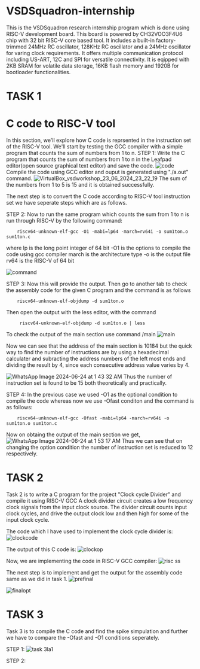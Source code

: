 # VSDSquadron-internship
This is the VSDSquadron research internship program which is done using RISC-V development board. This board is powered by CH32VOO3F4U6 chip with 32 bit RISC-V core based tool. It includes a built-in factory-trimmed 24MHz RC oscillator, 128KHz RC oscillator and a 24MHz oscillator for varing clock requirements. It offers multiple communication protocol including US-ART, 12C and SPI for versatile connectivity. It is eqipped with 2KB SRAM for volatile data storage, 16KB flash memory and 1920B for bootloader functionalities.
# TASK 1
# C code to RISC-V tool
In this section, we'll explore how C code is reprsented in the instruction set of the RISC-V tool. We'll start by testing the GCC compiler with a simple program that counts the sum of numbers from 1 to n.
STEP 1:
Write the C program that counts the sum of numbers from 1 to n in the Leafpad editor(open source graphical text editor) and save the code.
![code](https://github.com/Abinaya102/VSDSquadron-internship/assets/173627993/d5af9602-97e7-4516-8395-c12af510e131)
Compile the code using GCC editor and ouput is generated using "./a.out" command.
![VirtualBox_vsdworkshop_23_06_2024_23_22_19](https://github.com/Abinaya102/VSDSquadron-internship/assets/173627993/4025d860-66c0-4584-8072-3ee1d7a0e023)
The sum of the numbers from 1 to 5 is 15 and it is obtained successfully.

The next step is to convert the C code according to RISC-V tool instruction set we have seperate steps which are as follows.

STEP 2:
Now to run the same program which counts the sum from 1 to n is run through RISC-V by the following command:

        riscv64-unknown-elf-gcc -O1 -mabi=lp64 -march=rv64i -o sum1ton.o sum1ton.c
        
where lp is the long point integer of 64 bit
     -O1 is the options to compile the code using gcc compiler
     march is the architecture type
     -o is the output file
     rv64 is the RISC-V of 64 bit

![command](https://github.com/Abinaya102/VSDSquadron-internship/assets/173627993/f44df7ea-9a57-4b8f-b7b9-4009d214ada4)

STEP 3:
Now this will provide the output. Then go to another tab to check the assembly code for the given C program and the command is as follows

        riscv64-unknown-elf-objdump -d sum1ton.o
Then open the output with the less editor, with the command
        
         riscv64-unknown-elf-objdump -d sum1ton.o | less
To check the output of the main section use command /main
![main](https://github.com/Abinaya102/VSDSquadron-internship/assets/173627993/6fc70654-16fb-4422-8ef2-96cdd0cb30bc)

Now we can see that the address of the main section is 10184 but the quick way to find the number of instructions are by using a hexadecimal calculater and subracting the address numbers of the left most ends and dividing the result by 4, since each consecutive address value varies by 4.

![WhatsApp Image 2024-06-24 at 1 43 32 AM](https://github.com/Abinaya102/VSDSquadron-internship/assets/173627993/f3b985b6-4950-472b-b9b8-5db032e5ddd3)
Thus the number of instruction set is found to be 15 both theoretically and practically.

STEP 4:
In the previous case we used -O1 as the optional condition to compile the code whereas now we use -Ofast conditon and the command is as follows:

        riscv64-unknown-elf-gcc -Ofast -mabi=lp64 -march=rv64i -o sum1ton.o sum1ton.c
Now on obtaing the output of the main section we get,
![WhatsApp Image 2024-06-24 at 1 53 17 AM](https://github.com/Abinaya102/VSDSquadron-internship/assets/173627993/66aee74e-18db-42ff-bf17-6f653b467fda)
Thus we can see that on changing the option condition the number of instruction set is reduced to 12 respectively.

# TASK 2
Task 2 is to write a C program for the project "Clock cycle Divider" and compile it using RISC-V GCC
A clock divider circuit creates a low frequency clock signals from the input clock source. The divider circuit counts input clock cycles, and drive the output clock low and then high for some of the input clock cycle.

The code which I have used to implement the clock cycle divider is:
![clockcode](https://github.com/Abinaya102/VSDSquadron-internship/assets/173627993/01443400-7e7c-4dd6-93fa-29767bd907c9)

The output of this C code is:
![clockop](https://github.com/Abinaya102/VSDSquadron-internship/assets/173627993/c3a63be4-131d-417e-a2d2-a649dc335969)

Now, we are implementing the code in RISC-V GCC compiler:
![risc ss](https://github.com/Abinaya102/VSDSquadron-internship/assets/173627993/8a6e669b-e1fa-4634-9748-fc8ab8d7fe4d)

The next step is to implement and get the output for the assembly code same as we did in task 1.
![prefinal](https://github.com/Abinaya102/VSDSquadron-internship/assets/173627993/43b9ea92-d6fc-45fe-a24e-63c94dc00937)

![finalopt](https://github.com/Abinaya102/VSDSquadron-internship/assets/173627993/8a259514-0bab-4a8d-bb8b-4415a26fa0c4)

# TASK 3
Task 3 is to compile the C code and find the spike simpulation and further we have to compare the   -Ofast   and   -O1 conditions seperately.

STEP 1:
![task 3la1](https://github.com/Abinaya102/VSDSquadron-internship/assets/173627993/dfb85a3b-3546-42f4-b29b-287f49c82f00)

STEP 2:














               



         




     


